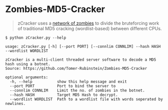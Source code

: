 # Zombies-MD5-Cracker
> zCracker uses a [network of zombies](https://en.wikipedia.org/wiki/Botnet) to divide the bruteforcing work of traditional MD5 cracking (wordlist-based) between different CPUs.

```
$ python zCracker.py --help

usage: zCracker.py [-h] [--port PORT] [--connlim CONNLIM] --hash HASH --wordlist WORDLIST

zCracker is a multi-client threaded server software to decode a MD5 hash using a botnet.
Source: https://github.com/Tomer-Rubinstein/Zombies-MD5-Cracker

optional arguments:
  -h, --help           show this help message and exit
  --port PORT          Port to bind the server to
  --connlim CONNLIM    Limit the no. of zombies in the botnet.
  --hash HASH          Target MD5 Hash to decrypt.
  --wordlist WORDLIST  Path to a wordlist file with words seperated by newlines.
```